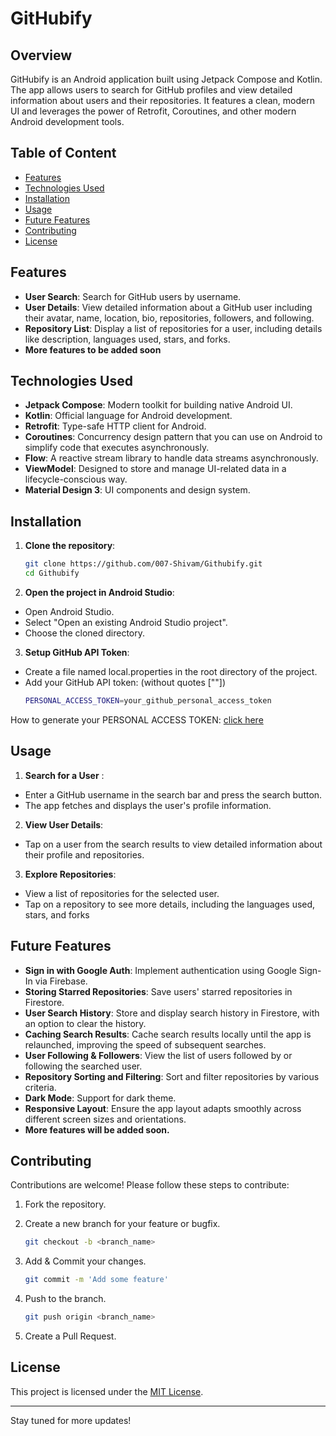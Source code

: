 # GitHubify

## Overview

GitHubify is an Android application built using Jetpack Compose and Kotlin. The app allows users to search for GitHub profiles and view detailed information about users and their repositories. It features a clean, modern UI and leverages the power of Retrofit, Coroutines, and other modern Android development tools.

## Table of Content
- [Features](#features)
- [Technologies Used](#technologiesused)
- [Installation](#installation)
- [Usage](#usage)
- [Future Features](#futurefeatures)
- [Contributing](#contributing)
- [License](#license)

## Features

- **User Search**: Search for GitHub users by username.
- **User Details**: View detailed information about a GitHub user including their avatar, name, location, bio, repositories, followers, and following.
- **Repository List**: Display a list of repositories for a user, including details like description, languages used, stars, and forks.
- **More features to be added soon**

## Technologies Used

- **Jetpack Compose**: Modern toolkit for building native Android UI.
- **Kotlin**: Official language for Android development.
- **Retrofit**: Type-safe HTTP client for Android.
- **Coroutines**: Concurrency design pattern that you can use on Android to simplify code that executes asynchronously.
- **Flow**: A reactive stream library to handle data streams asynchronously.
- **ViewModel**: Designed to store and manage UI-related data in a lifecycle-conscious way.
- **Material Design 3**: UI components and design system.

## Installation

1. **Clone the repository**:
   ```sh
   git clone https://github.com/007-Shivam/Githubify.git
   cd Githubify
    ```

2. **Open the project in Android Studio**:
- Open Android Studio.
- Select "Open an existing Android Studio project".
- Choose the cloned directory.

3. **Setup GitHub API Token**:
- Create a file named local.properties in the root directory of the project.
- Add your GitHub API token: (without quotes [""])
    ```sh
    PERSONAL_ACCESS_TOKEN=your_github_personal_access_token
    ```

How to generate your PERSONAL ACCESS TOKEN: [click here](https://docs.github.com/en/authentication/keeping-your-account-and-data-secure/managing-your-personal-access-tokens#creating-a-fine-grained-personal-access-token)

## Usage
1. **Search for a User**    :
- Enter a GitHub username in the search bar and press the search button.
- The app fetches and displays the user's profile information.

2. **View User Details**:
- Tap on a user from the search results to view detailed information about their profile and repositories.

3. **Explore Repositories**:
- View a list of repositories for the selected user.
- Tap on a repository to see more details, including the languages used, stars, and forks

## Future Features
- **Sign in with Google Auth**: Implement authentication using Google Sign-In via Firebase.
- **Storing Starred Repositories**: Save users' starred repositories in Firestore.
- **User Search History**: Store and display search history in Firestore, with an option to clear the history.
- **Caching Search Results**: Cache search results locally until the app is relaunched, improving the speed of subsequent searches.
- **User Following & Followers**: View the list of users followed by or following the searched user.
- **Repository Sorting and Filtering**: Sort and filter repositories by various criteria.
- **Dark Mode**: Support for dark theme.
- **Responsive Layout**: Ensure the app layout adapts smoothly across different screen sizes and orientations.
- **More features will be added soon.**

## Contributing
Contributions are welcome! Please follow these steps to contribute:

1. Fork the repository.

2. Create a new branch for your feature or bugfix.
    ```sh
    git checkout -b <branch_name>
    ```

3. Add & Commit your changes.
    ```sh
    git commit -m 'Add some feature'
    ```

4. Push to the branch.
    ```sh
    git push origin <branch_name>
    ```

5. Create a Pull Request.

## License
This project is licensed under the [MIT License](https://github.com/007-Shivam/Githubify/blob/main/LICENSE).

---

Stay tuned for more updates!